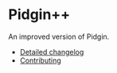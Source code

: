 # Pidgin++

An improved version of Pidgin.

* [Detailed changelog](https://github.com/renatosilva/pidgin-plus/blob/master/source/ChangeLog.plus.md)
* [Contributing](https://github.com/renatosilva/pidgin-plus/wiki/Development)
